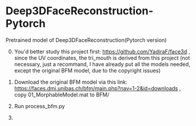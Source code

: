 # Deep3DFaceReconstruction-Pytorch
Pretrained model of Deep3DFaceReconstruction(Pytorch version)

0. You'd better study this project first: https://github.com/YadiraF/face3d , since the UV coordinates, the tri_mouth is derived from this project (not necessary, just a recommand, I have already put all the models needed, except the original BFM model, due to the copyright issues)

1. Download the original BFM model via this link: https://faces.dmi.unibas.ch/bfm/main.php?nav=1-2&id=downloads , 
copy 01_MorphableModel.mat to BFM/
2. Run process_bfm.py
3. 
